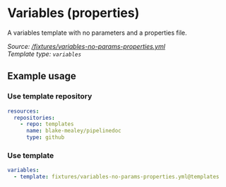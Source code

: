 <!-- this file was generated by pipelinedoc v0.0.0-development - do not modify directly -->

# Variables (properties)

A variables template with no parameters and a properties file.


_Source: [/fixtures/variables-no-params-properties.yml](/fixtures/variables-no-params-properties.yml)_
<br/>
_Template type: `variables`_

## Example usage

### Use template repository

```yaml
resources:
  repositories:
    - repo: templates
      name: blake-mealey/pipelinedoc
      type: github
```


### Use template

```yaml
variables:
  - template: fixtures/variables-no-params-properties.yml@templates
```
